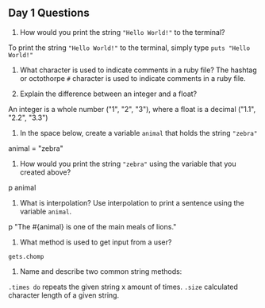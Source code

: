 ## Day 1 Questions

1. How would you print the string `"Hello World!"` to the terminal?

To print the string `"Hello World!"` to the terminal, simply type
`puts "Hello World!"`

1. What character is used to indicate comments in a ruby file?
The hashtag or octothorpe `#` character is used to indicate comments in a ruby file.

1. Explain the difference between an integer and a float?

An integer is a whole number ("1", "2", "3"), where a float is a decimal ("1.1", "2.2", "3.3")

1. In the space below, create a variable `animal` that holds the string `"zebra"`

animal = "zebra"

1. How would you print the string `"zebra"` using the variable that you created above?

p animal

1. What is interpolation? Use interpolation to print a sentence using the variable `animal`.

p "The #{animal} is one of the main meals of lions."

1. What method is used to get input from a user?

`gets.chomp`

1. Name and describe two common string methods:

`.times do` repeats the given string x amount of times.
`.size` calculated character length of a given string.
